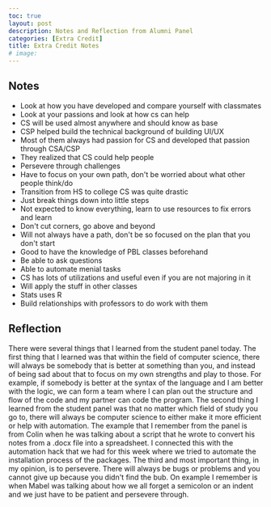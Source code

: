```yaml
---
toc: true
layout: post
description: Notes and Reflection from Alumni Panel
categories: [Extra Credit]
title: Extra Credit Notes
# image: 
---
```


## Notes

- Look at how you have developed and compare yourself with classmates
- Look at your passions and look at how cs can help
- CS will be used almost anywhere and should know as base
- CSP helped build the technical background of building UI/UX
- Most of them always had passion for CS and developed that passion through CSA/CSP
- They realized that CS could help people
- Persevere through challenges
- Have to focus on your own path, don't be worried about what other people think/do
- Transition from HS to college CS was quite drastic
- Just break things down into little steps
- Not expected to know everything, learn to use resources to fix errors and learn
- Don't cut corners, go above and beyond
- Will not always have a path, don't be so focused on the plan that you don't start
- Good to have the knowledge of PBL classes beforehand
- Be able to ask questions
- Able to automate menial tasks
- CS has lots of utilizations and useful even if you are not majoring in it
- Will apply the stuff in other classes
- Stats uses R
- Build relationships with professors to do work with them

## Reflection

There were several things that I learned from the student panel today. The first thing that I learned was that within the field of computer science, there will always be somebody that is better at something than you, and instead of being sad about that to focus on my own strengths and play to those. For example, if somebody is better at the syntax of the language and I am better with the logic, we can form a team where I can plan out the structure and flow of the code and my partner can code the program. The second thing I learned from the student panel was that no matter which field of study you go to, there will always be computer science to either make it more efficient or help with automation. The example that I remember from the panel is from Colin when he was talking about a script that he wrote to convert his notes from a .docx file into a spreadsheet. I connected this with the automation hack that we had for this week where we tried to automate the installation process of the packages. The third and most important thing, in my opinion, is to persevere. There will always be bugs or problems and you cannot give up because you didn't find the bub. On example I remember is when Mabel was talking about how we all forget a semicolon or an indent and we just have to be patient and persevere through.